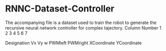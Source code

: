 # RNNC-Dataset-Controller
The accompanying file is a dataset used to train the robot to generate the recursive neural network controller for complex tajectory. 
Column Number 1 2 3 4 5 6 7

Designation Vx Vy w PWMleft PWMright XCoordinate YCoordinate
